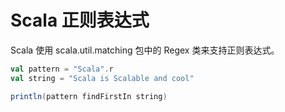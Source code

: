 # Scala 正则表达式

Scala 使用 scala.util.matching 包中的 Regex 类来支持正则表达式。

```scala
val pattern = "Scala".r
val string = "Scala is Scalable and cool"

println(pattern findFirstIn string)
```
